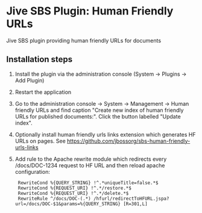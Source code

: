 Jive SBS Plugin: Human Friendly URLs
====================================

Jive SBS plugin providing human friendly URLs for documents

Installation steps
------------------

1. Install the plugin via the administration console (System -> Plugins -> Add Plugin)
2. Restart the application
3. Go to the administration console -> System -> Management -> Human friendly URLs and find caption "Create new index of human friendly URLs for published documents:".
   Click the button labelled "Update index".
4. Optionally install human friendly urls links extension which generates HF URLs on pages. See https://github.com/jbossorg/sbs-human-friendly-urls-links
5. Add rule to the Apache rewrite module which redirects every /docs/DOC-1234 request to HF URL and then reload apache configuration:


		RewriteCond %{QUERY_STRING} !^.*uniqueTitle=false.*$
		RewriteCond %{REQUEST_URI} !^.*/restore.*$
		RewriteCond %{REQUEST_URI} !^.*/delete.*$
		RewriteRule ^/docs/DOC-(.*) /hfurl/redirectToHFURL.jspa?url=/docs/DOC-$1&params=%{QUERY_STRING} [R=301,L]


